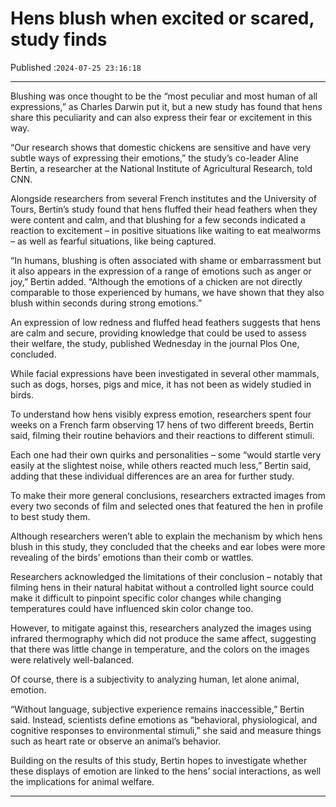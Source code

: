 # Hens blush when excited or scared, study finds

Published :`2024-07-25 23:16:18`

---

Blushing was once thought to be the “most peculiar and most human of all expressions,” as Charles Darwin put it, but a new study has found that hens share this peculiarity and can also express their fear or excitement in this way.

“Our research shows that domestic chickens are sensitive and have very subtle ways of expressing their emotions,” the study’s co-leader Aline Bertin, a researcher at the National Institute of Agricultural Research, told CNN.

Alongside researchers from several French institutes and the University of Tours, Bertin’s study found that hens fluffed their head feathers when they were content and calm, and that blushing for a few seconds indicated a reaction to excitement – in positive situations like waiting to eat mealworms – as well as fearful situations, like being captured.

“In humans, blushing is often associated with shame or embarrassment but it also appears in the expression of a range of emotions such as anger or joy,” Bertin added. “Although the emotions of a chicken are not directly comparable to those experienced by humans, we have shown that they also blush within seconds during strong emotions.”

An expression of low redness and fluffed head feathers suggests that hens are calm and secure, providing knowledge that could be used to assess their welfare, the study, published Wednesday in the journal Plos One, concluded.

While facial expressions have been investigated in several other mammals, such as dogs, horses, pigs and mice, it has not been as widely studied in birds.

To understand how hens visibly express emotion, researchers spent four weeks on a French farm observing 17 hens of two different breeds, Bertin said, filming their routine behaviors and their reactions to different stimuli.

Each one had their own quirks and personalities – some “would startle very easily at the slightest noise, while others reacted much less,” Bertin said, adding that these individual differences are an area for further study.

To make their more general conclusions, researchers extracted images from every two seconds of film and selected ones that featured the hen in profile to best study them.

Although researchers weren’t able to explain the mechanism by which hens blush in this study, they concluded that the cheeks and ear lobes were more revealing of the birds’ emotions than their comb or wattles.

Researchers acknowledged the limitations of their conclusion – notably that filming hens in their natural habitat without a controlled light source could make it difficult to pinpoint specific color changes while changing temperatures could have influenced skin color change too.

However, to mitigate against this, researchers analyzed the images using infrared thermography which did not produce the same affect, suggesting that there was little change in temperature, and the colors on the images were relatively well-balanced.

Of course, there is a subjectivity to analyzing human, let alone animal, emotion.

“Without language, subjective experience remains inaccessible,” Bertin said. Instead, scientists define emotions as “behavioral, physiological, and cognitive responses to environmental stimuli,” she said and measure things such as heart rate or observe an animal’s behavior.

Building on the results of this study, Bertin hopes to investigate whether these displays of emotion are linked to the hens’ social interactions, as well the implications for animal welfare.

---

